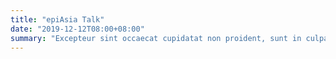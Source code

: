 ```yaml
---
title: "epiAsia Talk"
date: "2019-12-12T08:00+08:00"
summary: "Excepteur sint occaecat cupidatat non proident, sunt in culpa qui officia deserunt mollit anim id est laborum | Duration: 4 hours | Venue: SSHSPH, NUS" 
---
```

